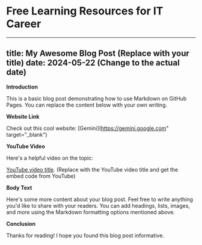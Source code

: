 # Free Learning Resources for IT Career


---
title: My Awesome Blog Post (Replace with your title)
date: 2024-05-22  (Change to the actual date)
---

**Introduction**

This is a basic blog post demonstrating how to use Markdown on GitHub Pages. You can replace the content below with your own writing.

**Website Link**

Check out this cool website: [Gemini](https://gemini.google.com" target="_blank")

**YouTube Video**

Here's a helpful video on the topic:

[YouTube video title](**https://support.google.com/youtube/answer/171780?hl=en**).  (Replace with the YouTube video title and get the embed code from YouTube)

**Body Text**

Here's some more content about your blog post. Feel free to write anything you'd like to share with your readers. You can add headings, lists, images, and more using the Markdown formatting options mentioned above.

**Conclusion**

Thanks for reading! I hope you found this blog post informative.

